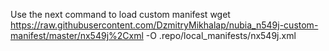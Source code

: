 Use the next command to load custom manifest
wget https://raw.githubusercontent.com/DzmitryMikhalap/nubia_n549j-custom-manifest/master/nx549j%2Cxml -O .repo/local_manifests/nx549j.xml